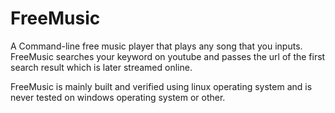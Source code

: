 # FreeMusic
A Command-line free music player that plays any song that you inputs.
FreeMusic searches your keyword on youtube and passes the url of the first search result which is later streamed online.

FreeMusic is mainly built and verified using linux operating system and is never tested on windows operating system or other.
